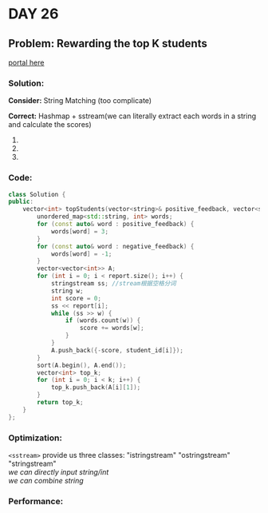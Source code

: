 # DAY 26
## Problem: Rewarding the top K students

[portal here](https://leetcode.cn/problems/reward-top-k-students/)

###  Solution:

**Consider:** String Matching (too complicate)

**Correct:** Hashmap + sstream(we can literally extract each words in a string and calculate the scores)

1. 
2. 
3. 

### Code:
```c++
class Solution {
public:
    vector<int> topStudents(vector<string>& positive_feedback, vector<string>& negative_feedback, vector<string>& report, vector<int>& student_id, int k) {
        unordered_map<std::string, int> words;
        for (const auto& word : positive_feedback) {
            words[word] = 3;
        }
        for (const auto& word : negative_feedback) {
            words[word] = -1;
        }
        vector<vector<int>> A;
        for (int i = 0; i < report.size(); i++) {
            stringstream ss; //stream根据空格分词
            string w;
            int score = 0;
            ss << report[i];
            while (ss >> w) {
                if (words.count(w)) {
                    score += words[w];
                }
            }
            A.push_back({-score, student_id[i]});
        }
        sort(A.begin(), A.end());
        vector<int> top_k;
        for (int i = 0; i < k; i++) {
            top_k.push_back(A[i][1]);
        }
        return top_k;
    }
};
```

### Optimization:

`<sstream>` provide us three classes: "istringstream" "ostringstream" "stringstream"\
_we can directly input string/int_\
_we can combine string_

### Performance: